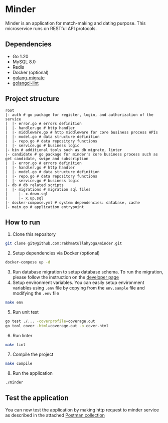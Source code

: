 # Minder
Minder is an application for match-making and dating purpose. This microservice runs on RESTful API protocols.

## Dependencies
- Go 1.20
- MySQL 8.0
- Redis
- Docker (optional)
- [golang-migrate](https://github.com/golang-migrate/migrate)
- [golangci-lint](https://github.com/golangci/golangci-lint)

## Project structure

```
root
|- auth # go package for register, login, and authorization of the service
|  |- error.go # errors definition
|  |- handler.go # http handler
|  |- middleware.go # http middleware for core business process APIs
|  |- model.go # data structure definition
|  |- repo.go # data repository functions
|  |- service.go # business logic
|- bin # additional tools such as db migrate, linter
|- candidate # go package for minder's core business process such as get candidate, swipe and subscription
|  |- error.go # errors definition
|  |- handler.go # http handler
|  |- model.go # data structure definition
|  |- repo.go # data repository functions
|  |- service.go # business logic
|- db # db related scripts
|  |- migrations # migration sql files
|     |- x.down.sql
|     |- x.up.sql
|- docker-compose.yml # system dependencies: database, cache
|- main.go # application entrypoint
```

## How to run
1. Clone this repository
```bash
git clone git@github.com:rakhmatullahyoga/minder.git
```
2. Setup dependencies via Docker (optional)
```bash
docker-compose up -d
```
3. Run database migration to setup database schema. To run the migration, please follow the instruction on the [developer page](https://pkg.go.dev/github.com/golang-migrate/migrate/cli#section-readme)
4. Setup environment variables. You can easily setup environment variables using `.env` file by copying from the `env.sample` file and modifying the `.env` file
```bash
make env
```
5. Run unit test
```bash
go test ./... -coverprofile=coverage.out
go tool cover -html=coverage.out -o cover.html
```
6. Run linter
```bash
make lint
```
7. Compile the project
```bash
make compile
```
8. Run the application
```bash
./minder
```

## Test the application
You can now test the application by making http request to minder service as described in the attached [Postman collection](minder.postman_collection.json)